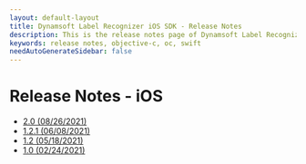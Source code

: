 ```yaml
---
layout: default-layout
title: Dynamsoft Label Recognizer iOS SDK - Release Notes
description: This is the release notes page of Dynamsoft Label Recognizer for iOS SDK.
keywords: release notes, objective-c, oc, swift
needAutoGenerateSidebar: false
---
```


# Release Notes - iOS

- [2.0   (08/26/2021)](ios-2.md#20-08262021)
- [1.2.1 (06/08/2021)](ios-1.md#121-06082021)
- [1.2   (05/18/2021)](ios-1.md#12-05182021)
- [1.0   (02/24/2021)](ios-1.md#10-02242021)